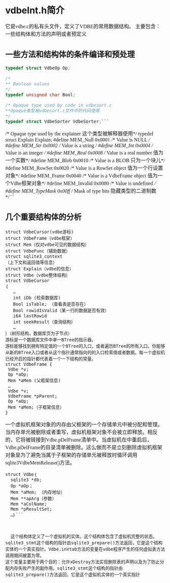 # vdbeInt.h简介
<font face="微软雅黑" size="3px">

它是vdbe.c的私有头文件，定义了VDBE的常用数据结构。
主要包含：一些结构体和方法的声明或者预定义
## 一些方法和结构体的条件编译和预处理
```c
typedef struct VdbeOp Op;

/*
** Boolean values
*/
typedef unsigned char Bool;

/* Opaque type used by code in vdbesort.c
**Opaque类型被vdbesort.c文件中的代码使用
*/
typedef struct VdbeSorter VdbeSorter;```
```

/* Opaque type used by the explainer 这个类型被解释器使用*/
typedef struct Explain Explain;
#define MEM_Null      0x0001   /* Value is NULL */
#define MEM_Str       0x0002   /* Value is a string */
#define MEM_Int       0x0004   /* Value is an integer */
#define MEM_Real      0x0008   /* Value is a real number 值为一个实数*/
#define MEM_Blob      0x0010   /* Value is a BLOB 只为一个块儿*/
#define MEM_RowSet    0x0020   /* Value is a RowSet object 值为一个行设置对象*/
#define MEM_Frame     0x0040   /* Value is a VdbeFrame object 值为一个Vdbe框架对象*/
#define MEM_Invalid   0x0080   /* Value is undefined */
#define MEM_TypeMask  0x00ff   /* Mask of type bits 隐藏类型的二进制数*/```

## 几个重要结构体的分析
```
struct VdbeCursor(vdbe游标)
struct VdbeFrame（vdbe框架）
struct Mem（仅对vdbe可见的数据结构）
struct VdbeFunc（辅助数据）
struct sqlite3_context
（上下文和返回值等信息）
struct Explain（vdbe的信息）
struct Vdbe（vdbe整体结构）
struct VdbeCursor
｛
   …
   int iDb (检索数据库)
   Bool isTable; （查看表是否存在）
   Bool rowidIsValid（某一行的数据是否有效）
   i64 lastRowid
   int seekResult（查询结构）
   …
｝（树形结构，数据库页为子节点）
游标是一个数据库文件中单一BTree的指示器。
游标能够找到拥有特定值的一个BTree的入口，或者遍历BTree的所有入口。你能够从新的BTree入口或者从这个指针通常指向的的入口检索值或者数据。每一个虚拟机已经开启的指针都代表着一个一下结构的常量。
struct VdbeFrame {
 Vdbe *v;
 Op *aOp;
 Mem *aMem (父框架信息)
 …
 Vdbe *v;
 VdbeFrame *pParent;
 Op *aOp;
 Mem *aMem;（子框架信息）
}
```
一个虚拟机框架对象的内存由父框架的一个存储单元中被分配和管理。当内存单元被删除或者重写，虚拟机框架对象不会被立即释放。相反的，它将被链接到Vdbe.pDelFrame清单中。当虚拟机在中重启后，Vdbe.pDelFrame的目录清单被删除。这么做而不是立刻删除虚拟机框架对象是为了避免当属于子框架的存储单元被释放时循环调用sqlite3VdbeMemRelease()方法。


```
struct Vdbe｛
  sqlite3 *db;
  Op *aOp；
  Mem *aMem; （内存地址）
  Mem **apArg（参数）
  Mem *aColName;
  Mem *pResultSet;
  …｝```



  这个结构体定义了一个虚拟机的实体。这个结构体包含了虚拟机完整的状态。
sqlite3_stmt这个结构的指针由sqlite3_prepare()方法返回，它是这个结构实体的一个真实指针。Vdbe.inVtab方法的变量在vdbe程序产生的任何虚拟表方法调用期间被置为零。
这个变量主要用于两个目的：允许xDestroy方法实现删除表的声明以及为了防止分配内存失败产生的副作用。sqlite3_stmt这个结构的指针由sqlite3_prepare()方法返回，它是这个虚拟机实体的一个真实指针








